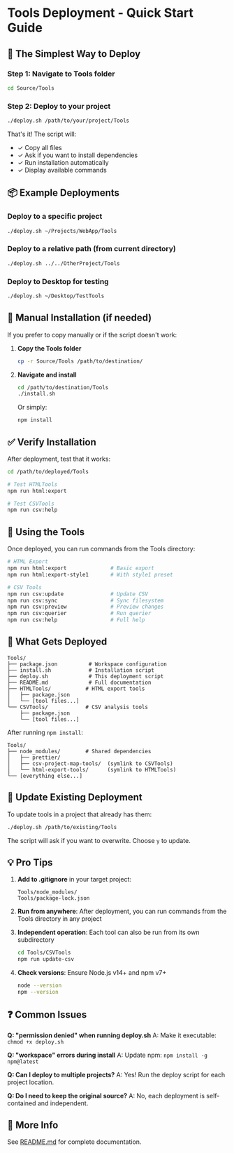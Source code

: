 # Tools Deployment - Quick Start Guide

## 🎯 The Simplest Way to Deploy

### Step 1: Navigate to Tools folder
```bash
cd Source/Tools
```

### Step 2: Deploy to your project
```bash
./deploy.sh /path/to/your/project/Tools
```

That's it! The script will:
- ✓ Copy all files
- ✓ Ask if you want to install dependencies
- ✓ Run installation automatically
- ✓ Display available commands

## 📦 Example Deployments

### Deploy to a specific project
```bash
./deploy.sh ~/Projects/WebApp/Tools
```

### Deploy to a relative path (from current directory)
```bash
./deploy.sh ../../OtherProject/Tools
```

### Deploy to Desktop for testing
```bash
./deploy.sh ~/Desktop/TestTools
```

## 🔧 Manual Installation (if needed)

If you prefer to copy manually or if the script doesn't work:

1. **Copy the Tools folder**
   ```bash
   cp -r Source/Tools /path/to/destination/
   ```

2. **Navigate and install**
   ```bash
   cd /path/to/destination/Tools
   ./install.sh
   ```

   Or simply:
   ```bash
   npm install
   ```

## ✅ Verify Installation

After deployment, test that it works:

```bash
cd /path/to/deployed/Tools

# Test HTMLTools
npm run html:export

# Test CSVTools
npm run csv:help
```

## 🎨 Using the Tools

Once deployed, you can run commands from the Tools directory:

```bash
# HTML Export
npm run html:export              # Basic export
npm run html:export-style1       # With style1 preset

# CSV Tools
npm run csv:update               # Update CSV
npm run csv:sync                 # Sync filesystem
npm run csv:preview              # Preview changes
npm run csv:querier              # Run querier
npm run csv:help                 # Full help
```

## 📂 What Gets Deployed

```
Tools/
├── package.json          # Workspace configuration
├── install.sh            # Installation script
├── deploy.sh             # This deployment script
├── README.md             # Full documentation
├── HTMLTools/           # HTML export tools
│   ├── package.json
│   └── [tool files...]
└── CSVTools/            # CSV analysis tools
    ├── package.json
    └── [tool files...]
```

After running `npm install`:
```
Tools/
├── node_modules/        # Shared dependencies
│   ├── prettier/
│   ├── csv-project-map-tools/  (symlink to CSVTools)
│   └── html-export-tools/      (symlink to HTMLTools)
└── [everything else...]
```

## 🔄 Update Existing Deployment

To update tools in a project that already has them:

```bash
./deploy.sh /path/to/existing/Tools
```

The script will ask if you want to overwrite. Choose `y` to update.

## 💡 Pro Tips

1. **Add to .gitignore** in your target project:
   ```
   Tools/node_modules/
   Tools/package-lock.json
   ```

2. **Run from anywhere**: After deployment, you can run commands from the Tools directory in any project

3. **Independent operation**: Each tool can also be run from its own subdirectory
   ```bash
   cd Tools/CSVTools
   npm run update-csv
   ```

4. **Check versions**: Ensure Node.js v14+ and npm v7+
   ```bash
   node --version
   npm --version
   ```

## ❓ Common Issues

**Q: "permission denied" when running deploy.sh**
A: Make it executable: `chmod +x deploy.sh`

**Q: "workspace" errors during install**
A: Update npm: `npm install -g npm@latest`

**Q: Can I deploy to multiple projects?**
A: Yes! Run the deploy script for each project location.

**Q: Do I need to keep the original source?**
A: No, each deployment is self-contained and independent.

## 📖 More Info

See [README.md](README.md) for complete documentation.
